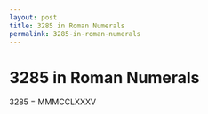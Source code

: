 ```yaml
---
layout: post
title: 3285 in Roman Numerals
permalink: 3285-in-roman-numerals
---
```


# 3285 in Roman Numerals

3285 = MMMCCLXXXV
